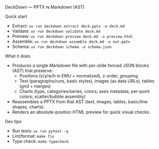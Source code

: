 DeckDown — PPTX ⇆ Markdown (AST)

Quick start
- Extract: `uv run deckdown extract deck.pptx -o deck.md`
- Validate: `uv run deckdown validate deck.md`
- Preview: `uv run deckdown preview deck.md -o preview.html`
- Assemble: `uv run deckdown assemble deck.md -o out.pptx`
- Schema: `uv run deckdown schema -o schema.json`

What it does
- Produces a single Markdown file with per-slide fenced JSON blocks (AST) that preserve:
  - Positions (x/y/w/h in EMU + normalized), z-order, grouping
  - Text (paragraphs/runs, basic styles), images (as data URLs), tables (grid + merges)
  - Charts (type, categories/series, colors; axes metadata; per-point colors; scatter/bubble assembly)
- Reassembles a PPTX from that AST (text, images, tables, basic/line shapes, charts).
- Renders an absolute-position HTML preview for quick visual checks.

Dev tips
- Run tests: `uv run pytest -q`
- Lint/format: `make fix`
- Type check: `make typecheck`
